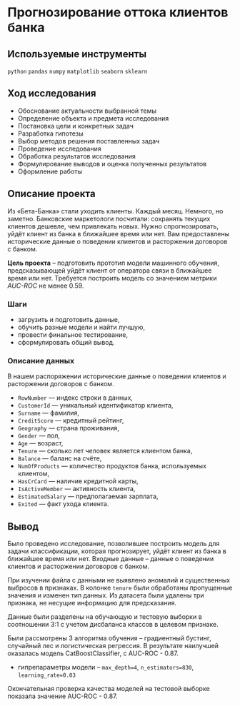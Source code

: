 # Прогнозирование оттока клиентов банка



## Используемые инструменты

`python` `pandas` `numpy` `matplotlib` `seaborn` `sklearn`

## Ход исследования

* Обоснование актуальности выбранной темы
* Определение объекта и предмета исследования
* Постановка цели и конкретных задач
* Разработка гипотезы
* Выбор методов решения поставленных задач
* Проведение исследования
* Обработка результатов исследования
* Формулирование выводов и оценка полученных результатов
* Оформление работы

## Описание проекта

Из «Бета-Банка» стали уходить клиенты. Каждый месяц. Немного, но заметно. Банковские маркетологи посчитали: сохранять текущих клиентов дешевле, чем привлекать новых.
Нужно спрогнозировать, уйдёт клиент из банка в ближайшее время или нет. Вам предоставлены исторические данные о поведении клиентов и расторжении договоров с банком.

**Цель проекта** – подготовить прототип модели машинного обучения, предсказывающей уйдёт клиент от оператора связи в ближайшее время или нет. Требуется построить модель со значением метрики *AUC-ROC* не менее 0.59.

### Шаги

- загрузить и подготовить данные,
- обучить разные модели и найти лучшую,
- провести финальное тестирование,
- сформулировать общий вывод.

### Описание данных

В нашем распоряжении исторические данные о поведении клиентов и расторжении договоров с банком.

* `RowNumber` — индекс строки в данных,
* `CustomerId` — уникальный идентификатор клиента,
* `Surname` — фамилия,
* `CreditScore` — кредитный рейтинг,
* `Geography` — страна проживания,
* `Gender` — пол,
* `Age` — возраст,
* `Tenure` — сколько лет человек является клиентом банка,
* `Balance` — баланс на счёте,
* `NumOfProducts` — количество продуктов банка, используемых клиентом,
* `HasCrCard` — наличие кредитной карты,
* `IsActiveMember` — активность клиента,
* `EstimatedSalary` — предполагаемая зарплата,
* `Exited` — факт ухода клиента.

## Вывод

Было проведено исследование, позволившее построить модель для задачи классификации, которая прогнозирует, уйдёт клиент из банка в ближайшее время или нет. Входные данные – данные о поведении клиентов и расторжении договоров с банком.

При изучении файла с данными не выявлено аномалий и существенных выбросов в признаках. В колонке `tenure` были обработаны пропущенные значения и изменен тип данных. Из датасета были удалены три признака, не несущие информацию для предсказания.

Данные были разделены на обучающую и тестовую выборки в соотношении 3:1 с учетом дисбаланса классов в целевом признаке.

Были рассмотрены 3 алгоритма обучения – градиентный бустинг, случайный лес и логистическая регрессия. В результате наилучшей оказалась модель CatBoostClassifier, с AUC-ROC - 0.87.
- гипрепараметры модели – `max_depth=4`, `n_estimators=830`, `learning_rate=0.03`

Окончательная проверка качества моделей на тестовой выборке показала значение AUC-ROC - 0.87.
